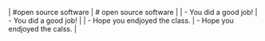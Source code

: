 | #open source software | # open source software |
| - You did a good job! | - You did a good job! |
| - Hope you endjoyed the class. | - Hope you endjoyed the calss. |
